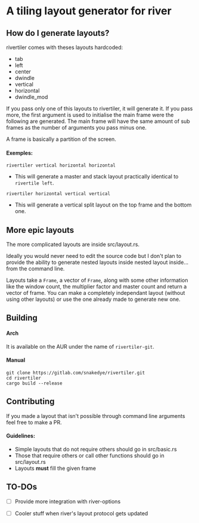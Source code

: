 # A tiling layout generator for river

## How do I generate layouts?

rivertiler comes with theses layouts hardcoded:

- tab
- left
- center
- dwindle
- vertical
- horizontal
- dwindle_mod

If you pass only one of this layouts to rivertiler, it will generate it. If you pass more,
the first argument is used to initialise the main frame were the following are generated.
The main frame will have the same amount of sub frames as the number of arguments you pass minus one.

A frame is basically a partition of the screen.

#### Exemples:
`rivertiler vertical horizontal horizontal`
- This will generate a master and stack layout practically identical to `rivertile left`.

`rivertiler horizontal vertical vertical`
- This will generate a vertical split layout on the top frame and the bottom one.

## More epic layouts
The more complicated layouts are inside src/layout.rs.

Ideally you would never need to edit the source code but I don't plan to provide the ability
to generate nested layouts inside nested layout inside... from the command line.

Layouts take a `Frame`, a vector of `Frame`, along with some other information like the window count,
the multiplier factor and master count and return a vector of frame. You can make
a completely independant layout (without using other layouts) or use the one already made to generate new one.

## Building
#### Arch
It is available on the AUR under the name of `rivertiler-git`.
#### Manual
```
git clone https://gitlab.com/snakedye/rivertiler.git
cd rivertiler
cargo build --release
```

## Contributing
If you made a layout that isn't possible through command line arguments feel
free to make a PR.

####  Guidelines:
- Simple layouts that do not require others should go in src/basic.rs
- Those that require others or call other functions should go in src/layout.rs
- Layouts **must** fill the given frame

## TO-DOs

- [ ] Provide more integration with river-options

- [ ] Cooler stuff when river's layout protocol gets updated

